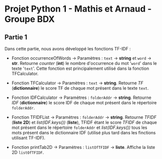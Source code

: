 # Projet Python 1 - Mathis et Arnaud - Groupe BDX

## Partie 1

Dans cette partie, nous avons développé les fonctions TF-IDF : 

- Fonction occurrenceOfWords -> Paramètres : `text` -> **string** et `word` -> **str**. Retourne _counter_ (**int**) le nombre d'occurrence du mot '`word`' dans le texte '`text`'. Cette fonction est principalement utilisé dans la fonction TFCalculator.

- Fonction TFCalculator -> Paramètres : `text` -> **string**. Retourne _TF_ (**dictionnaire**) le score TF de chaque mot présent dans le texte `text`.

- Fonction IDFCalculator -> Paramètres : `folderAddr` -> **string**. Retourne _IDF_ (**dictionnaire**) le score IDF de chaque mot présent dans le répertoire `folderAddr`.

- Fonction TFIDFList -> Paramètres : `folderAddr` -> **string**. Retourne _TFIDF_ (**liste 2D**) et _list(IDF.keys())_  (**liste**), TFIDF étant le score _TFIDF_ de chaque mot présent dans le répertoire `folderAddr` et _list(IDF.keys())_ tous les mots présent dans le dictionnaire IDF (utilisé plus tard dans les finctions utilisant TF-IDF).

- Fonction printTab2D -> Paramètres : `listOfTFIDF` -> **liste**. Affiche la liste 2D `listOfTFIDF`.
